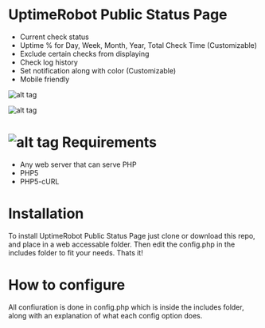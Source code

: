 UptimeRobot Public Status Page
==============================

- Current check status
- Uptime % for Day, Week, Month, Year, Total Check Time (Customizable)
- Exclude certain checks from displaying
- Check log history
- Set notification along with color (Customizable)
- Mobile friendly

![alt tag](http://i.imgur.com/zlW351v.png)

![alt tag](http://i.imgur.com/2m0ZYjY.png)

![alt tag](http://i.imgur.com/OsC1rwe.png)
Requirements
==============================
- Any web server that can serve PHP
- PHP5
- PHP5-cURL

Installation
==============================
To install UptimeRobot Public Status Page just clone or download this repo, and place in a web accessable folder. Then edit the config.php in the includes folder to fit your needs. Thats it!

How to configure
==============================
All confiuration is done in config.php which is inside the includes folder, along with an explanation of what each config option does.



